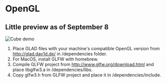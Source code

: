 # OpenGL

## Little preview as of September 8

![Cube demo](assets/cube-demo.gif)

1. Place GLAD files with your machine's compatible OpenGL version from http://glad.dav1d.de/ in /dependencies folder.
2. For MacOS, install GLFW with homebrew.
3. Compile GLFW project from http://www.glfw.org/download.html and place libglfw3.a in /dependencies/libs.
4. Copy glfw3.h from GLFW project and place it in /dependencies/include.

